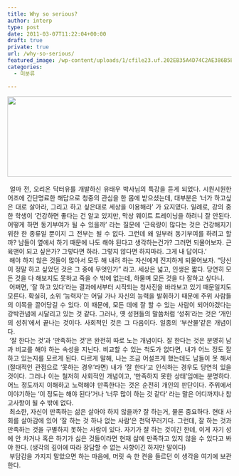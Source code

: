 ```yaml
---
title: Why so serious?
author: interp
type: post
date: 2011-03-07T11:22:04+00:00
draft: true
private: true
url: /why-so-serious/
featured_image: /wp-content/uploads/1/cfile23.uf.202EB35A4D74C2AE386B5E.jpg
categories:
  - 미분류

---
```

<div style="text-align: justify;">
  <img src="http://interp.iwinv.net/wp-content/uploads/1/cfile23.uf.202EB35A4D74C2AE386B5E.jpg" class="aligncenter" width="540" height="180" alt="" filename="110307.jpg" filemime="image/jpeg" />
</div>

<div style="text-align: justify;">
  <br />&nbsp;얼마 전, 오리온 닥터유를 개발하신 유태우 박사님의 특강을 듣게 되었다. 시원시원한 어조에 간단명료한 해답으로 청중의 관심을 한 몸에 받으셨는데, 대부분은 &#8216;너가 하고싶은 대로 살아라, 그리고 하고 싶은대로 세상을 이용해라&#8217; 가 요지였다. 일례로, 강의 중 한 학생이 &#8216;건강하면 좋다는 건 알고 있지만, 막상 웨이트 트레이닝을 하려니 잘 안된다. 어떻게 하면 동기부여가 될 수 있을까&#8217; 라는 질문에 &#8216;근육량이 많다는 것은 건강해지기 위한 한 종류일 뿐이지 그 전부는 될 수 없다. 그런데 왜 일부러 동기부여를 하려고 할까? 남들이 옆에서 하기 때문에 나도 해야 된다고 생각하는건가? 그러면 되물어보자. 근육맨이 되고 싶은가? 그렇다면 하라. 그렇지 않다면 하지마라. 그게 내 답이다.&#8217;
</div>

<div style="text-align: justify;">
</div>

<div style="text-align: justify;">
  &nbsp;해야 하지 않은 것들이 많아서 모두 해 내려 하는 자신에게 진지하게 되물어보자. &#8220;당신이 정말 하고 싶었던 것은 그 중에 무엇인가&#8221; 라고. 세상은 넓고, 인생은 짧다. 당연히 모든 것을 다 해보지도 못하고 죽을 수 밖에 없는데, 하물며 모든 것을 다 잘하고 싶다니.&nbsp;
</div>

<div style="text-align: justify;">
</div>

<div style="text-align: justify;">
  &nbsp;어쩌면, &#8216;잘 하고 있다&#8217;라는 결과에서부터 시작되는 청사진을 바라보고 있기 때문일지도 모른다. 확실히, 소위 &#8216;능력자&#8217;는 어딜 가나 자신의 능력을 발휘하기 때문에 주위 사람들의 이목을 끌어당길 수 있다. 이 때문에, 모든 데에 잘 할 수 있는 사람이 되어야겠다는 강박관념에 시달리고 있는 것 같다. 그러나, 옛 성현들의 말씀처럼 &#8216;성취&#8217;라는 것은 &#8216;개인의 성취&#8217;에서 끝나는 것이다. 사회적인 것은 그 다음이다. 일종의 &#8216;부산물&#8217;같은 개념이다.&nbsp;
</div>

<div style="text-align: justify;">
</div>

<div style="text-align: justify;">
  &nbsp;&#8216;잘 한다는 것&#8217;과 &#8216;만족하는 것&#8217;은 완전히 따로 노는 개념이다. 잘 한다는 것은 분명히 남과 비교를 해야 하는 속성을 지닌다. 비교할 수 있는 척도가 없다면, 내가 어느 정도 잘 하고 있는지를 모르게 된다. 다르게 말해, 나는 조금 어설프게 했는데도 남들이 못 해서(절대적인 관점으로 &#8216;못하는 경우&#8217;라면) 내가 &#8216;잘 한다&#8217;고 인식하는 경우도 당연히 있을 것이다. 그러나 이는 철저히 사회적인 개념이고, &#8216;만족하지 못한 상태&#8217;임에는 분명하다. 어느 정도까지 이해하고 노력해야 만족한다는 것은 순전히 개인의 판단이다. 주위에서 이야기하는 &#8216;이 정도는 해야 된다&#8217;거나 &#8216;너무 많이 하는 것 같다&#8217; 라는 말은&nbsp;어디까지나 참고사항이 될 수 밖에 없다.
</div>

<div style="text-align: justify;">
</div>

<div style="text-align: justify;">
  &nbsp;최소한, 자신이 만족하는 삶은 살아야 하지 않을까? 잘 하는거, 물론 중요하다. 현대 사회를 살아감에 있어 &#8216;잘 하는 것 하나 없는 사람&#8217;은 천덕꾸러기다. 그런데, 잘 하는 것과 만족하는 것을 구별하지 못하는 사람이 있다. 자기가 잘 하는 것이긴 한데, 이게 자기 성에 안 차거나 혹은 하기가 싫은 것들이라면 현재 삶에 만족하고 있지 않을 수 있다고 봐야 한다. (생각의 깊이에 따라 장담할 수 없는 사항이긴 하지만 말이다)&nbsp;
</div>

<div style="text-align: justify;">
</div>

<div style="text-align: justify;">
  &nbsp;부담감을 가지지 말았으면 하는 마음에, 머릿 속 한 켠을 들르던 이 생각을 여기에 보관한다.
</div>